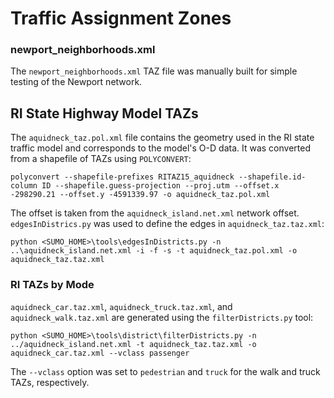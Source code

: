 # Traffic Assignment Zones

### newport_neighborhoods.xml
The `newport_neighborhoods.xml` TAZ file was manually built for simple testing of the Newport network.

## RI State Highway Model TAZs
The `aquidneck_taz.pol.xml` file contains the geometry used in the RI state traffic model and corresponds to the model's O-D data.  It was converted from a shapefile of TAZs using `POLYCONVERT`:  
```
polyconvert --shapefile-prefixes RITAZ15_aquidneck --shapefile.id-column ID --shapefile.guess-projection --proj.utm --offset.x -298290.21 --offset.y -4591339.97 -o aquidneck_taz.pol.xml
```

The offset is taken from the `aquidneck_island.net.xml` network offset.  `edgesInDistrics.py` was used to define the edges in `aquidneck_taz.taz.xml`:  
```
python <SUMO_HOME>\tools\edgesInDistricts.py -n ..\aquidneck_island.net.xml -i -f -s -t aquidneck_taz.pol.xml -o aquidneck_taz.taz.xml
```
### RI TAZs by Mode
`aquidneck_car.taz.xml`, `aquidneck_truck.taz.xml`, and `aquidneck_walk.taz.xml` are generated using the `filterDistricts.py` tool:
```
python <SUMO_HOME>\tools\district\filterDistricts.py -n ../aquidneck_island.net.xml -t aquidneck_taz.taz.xml -o aquidneck_car.taz.xml --vclass passenger
```
The `--vclass` option was set to `pedestrian` and `truck` for the walk and truck TAZs, respectively.
